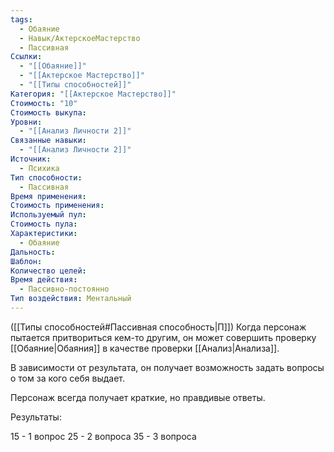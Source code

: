 ```yaml
---
tags:
  - Обаяние
  - Навык/АктерскоеМастерство
  - Пассивная
Ссылки:
  - "[[Обаяние]]"
  - "[[Актерское Мастерство]]"
  - "[[Типы способностей]]"
Категория: "[[Актерское Мастерство]]"
Стоимость: "10"
Стоимость выкупа: 
Уровни:
  - "[[Анализ Личности 2]]"
Связанные навыки:
  - "[[Анализ Личности 2]]"
Источник:
  - Психика
Тип способности:
  - Пассивная
Время применения: 
Стоимость применения: 
Используемый пул: 
Стоимость пула: 
Характеристики:
  - Обаяние
Дальность: 
Шаблон: 
Количество целей: 
Время действия:
  - Пассивно-постоянно
Тип воздействия: Ментальный
---
```

([[Типы способностей#Пассивная способность|П]]) Когда персонаж пытается притвориться кем-то другим, он может совершить проверку [[Обаяние|Обаяния]] в качестве проверки [[Анализ|Анализа]]. 

В зависимости от результата, он получает возможность задать вопросы о том за кого себя выдает. 

Персонаж всегда получает краткие, но правдивые ответы. 

Результаты:

15 - 1 вопрос
25 - 2 вопроса
35 - 3 вопроса